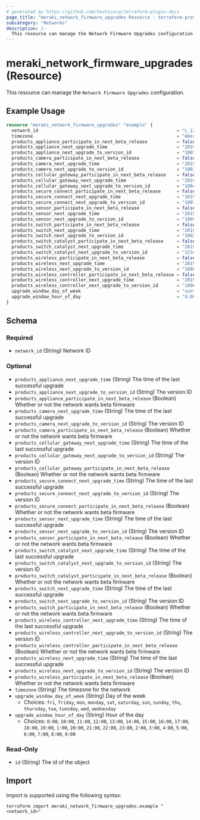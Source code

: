 ```yaml
---
# generated by https://github.com/hashicorp/terraform-plugin-docs
page_title: "meraki_network_firmware_upgrades Resource - terraform-provider-meraki"
subcategory: "Networks"
description: |-
  This resource can manage the Network Firmware Upgrades configuration.
---
```


# meraki_network_firmware_upgrades (Resource)

This resource can manage the `Network Firmware Upgrades` configuration.

## Example Usage

```terraform
resource "meraki_network_firmware_upgrades" "example" {
  network_id                                                    = "L_123456"
  timezone                                                      = "America/Los_Angeles"
  products_appliance_participate_in_next_beta_release           = false
  products_appliance_next_upgrade_time                          = "2019-03-17T17:22:52Z"
  products_appliance_next_upgrade_to_version_id                 = "1001"
  products_camera_participate_in_next_beta_release              = false
  products_camera_next_upgrade_time                             = "2019-03-17T17:22:52Z"
  products_camera_next_upgrade_to_version_id                    = "1003"
  products_cellular_gateway_participate_in_next_beta_release    = false
  products_cellular_gateway_next_upgrade_time                   = "2019-03-17T17:22:52Z"
  products_cellular_gateway_next_upgrade_to_version_id          = "1004"
  products_secure_connect_participate_in_next_beta_release      = false
  products_secure_connect_next_upgrade_time                     = "2019-03-17T17:22:52Z"
  products_secure_connect_next_upgrade_to_version_id            = "1007"
  products_sensor_participate_in_next_beta_release              = false
  products_sensor_next_upgrade_time                             = "2019-03-17T17:22:52Z"
  products_sensor_next_upgrade_to_version_id                    = "1005"
  products_switch_participate_in_next_beta_release              = false
  products_switch_next_upgrade_time                             = "2019-03-17T17:22:52Z"
  products_switch_next_upgrade_to_version_id                    = "1002"
  products_switch_catalyst_participate_in_next_beta_release     = false
  products_switch_catalyst_next_upgrade_time                    = "2019-03-17T17:22:52Z"
  products_switch_catalyst_next_upgrade_to_version_id           = "1234"
  products_wireless_participate_in_next_beta_release            = false
  products_wireless_next_upgrade_time                           = "2019-03-17T17:22:52Z"
  products_wireless_next_upgrade_to_version_id                  = "1000"
  products_wireless_controller_participate_in_next_beta_release = false
  products_wireless_controller_next_upgrade_time                = "2019-03-17T17:22:52Z"
  products_wireless_controller_next_upgrade_to_version_id       = "1006"
  upgrade_window_day_of_week                                    = "sun"
  upgrade_window_hour_of_day                                    = "4:00"
}
```

<!-- schema generated by tfplugindocs -->
## Schema

### Required

- `network_id` (String) Network ID

### Optional

- `products_appliance_next_upgrade_time` (String) The time of the last successful upgrade
- `products_appliance_next_upgrade_to_version_id` (String) The version ID
- `products_appliance_participate_in_next_beta_release` (Boolean) Whether or not the network wants beta firmware
- `products_camera_next_upgrade_time` (String) The time of the last successful upgrade
- `products_camera_next_upgrade_to_version_id` (String) The version ID
- `products_camera_participate_in_next_beta_release` (Boolean) Whether or not the network wants beta firmware
- `products_cellular_gateway_next_upgrade_time` (String) The time of the last successful upgrade
- `products_cellular_gateway_next_upgrade_to_version_id` (String) The version ID
- `products_cellular_gateway_participate_in_next_beta_release` (Boolean) Whether or not the network wants beta firmware
- `products_secure_connect_next_upgrade_time` (String) The time of the last successful upgrade
- `products_secure_connect_next_upgrade_to_version_id` (String) The version ID
- `products_secure_connect_participate_in_next_beta_release` (Boolean) Whether or not the network wants beta firmware
- `products_sensor_next_upgrade_time` (String) The time of the last successful upgrade
- `products_sensor_next_upgrade_to_version_id` (String) The version ID
- `products_sensor_participate_in_next_beta_release` (Boolean) Whether or not the network wants beta firmware
- `products_switch_catalyst_next_upgrade_time` (String) The time of the last successful upgrade
- `products_switch_catalyst_next_upgrade_to_version_id` (String) The version ID
- `products_switch_catalyst_participate_in_next_beta_release` (Boolean) Whether or not the network wants beta firmware
- `products_switch_next_upgrade_time` (String) The time of the last successful upgrade
- `products_switch_next_upgrade_to_version_id` (String) The version ID
- `products_switch_participate_in_next_beta_release` (Boolean) Whether or not the network wants beta firmware
- `products_wireless_controller_next_upgrade_time` (String) The time of the last successful upgrade
- `products_wireless_controller_next_upgrade_to_version_id` (String) The version ID
- `products_wireless_controller_participate_in_next_beta_release` (Boolean) Whether or not the network wants beta firmware
- `products_wireless_next_upgrade_time` (String) The time of the last successful upgrade
- `products_wireless_next_upgrade_to_version_id` (String) The version ID
- `products_wireless_participate_in_next_beta_release` (Boolean) Whether or not the network wants beta firmware
- `timezone` (String) The timezone for the network
- `upgrade_window_day_of_week` (String) Day of the week
  - Choices: `fri`, `friday`, `mon`, `monday`, `sat`, `saturday`, `sun`, `sunday`, `thu`, `thursday`, `tue`, `tuesday`, `wed`, `wednesday`
- `upgrade_window_hour_of_day` (String) Hour of the day
  - Choices: `0:00`, `10:00`, `11:00`, `12:00`, `13:00`, `14:00`, `15:00`, `16:00`, `17:00`, `18:00`, `19:00`, `1:00`, `20:00`, `21:00`, `22:00`, `23:00`, `2:00`, `3:00`, `4:00`, `5:00`, `6:00`, `7:00`, `8:00`, `9:00`

### Read-Only

- `id` (String) The id of the object

## Import

Import is supported using the following syntax:

```shell
terraform import meraki_network_firmware_upgrades.example "<network_id>"
```
